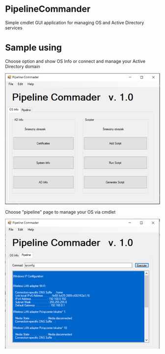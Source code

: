 # PipelineCommander
Simple cmdlet GUI application for managing OS and Active Directory services

# Sample using
Choose option and show OS Info or connect and manage your Active Directory domain

![](PipeLineInfo.PNG)

Choose "pipeline" page to manage your OS via cmdlet

![](PipeLineCommands.PNG)
